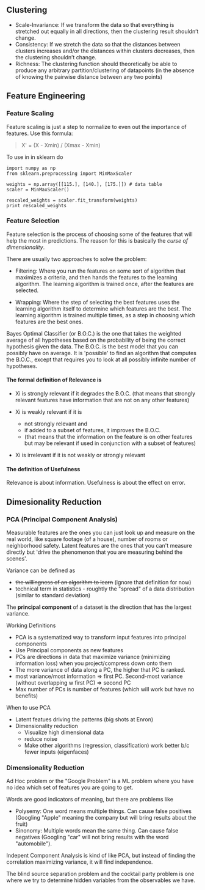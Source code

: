 ## Clustering

- Scale-Invariance: If we transform the data so that everything is stretched out equally in all directions, then the clustering result shouldn’t change.
- Consistency: If we stretch the data so that the distances between clusters increases and/or the distances within clusters decreases, then the clustering shouldn’t change.
- Richness: The clustering function should theoretically be able to produce any arbitrary partition/clustering of datapoints (in the absence of knowing the pairwise distance between any two points)

## Feature Engineering

### Feature Scaling

Feature scaling is just a step to normalize  to even out the importance of features. Use this formula:

> X' = (X - Xmin) / (Xmax - Xmin)

To use in in sklearn do

    import numpy as np
    from sklearn.preprocessing import MinMaxScaler

    weights = np.array([[115.], [140.], [175.]]) # data table
    scaler = MinMaxScaler()

    rescaled_weights = scaler.fit_transform(weights)
    print rescaled_weights

### Feature Selection

Feature selection is the process of choosing some of the features that will help the most in predictions. The reason for this is basically the *curse of dimensionality*.

There are usually two approaches to solve the problem:

- Filtering: Where you run the features on some sort of algorithm that maximizes a criteria, and then hands the features to the learning algorithm. The learning algorithm is trained once, after the features are selected.

- Wrapping:  Where the step of selecting the best features uses the learning algorithm itself to determine which features are the best. The learning algorithm is trained multiple times, as a step in choosing which features are the best ones.

Bayes Optimal Classifier (or B.O.C.) is the one that takes the weighted average of all hypotheses based on the probability of being the correct hypothesis given the data. The B.O.C. is the best model that you can possibly have on average. It is 'possible' to find an algorithm that computes the B.O.C., except that requires you to look at all possibly infinite number of hypotheses.  

#### The formal definition of Relevance is

- Xi is strongly relevant if it degrades the B.O.C. (that means that strongly relevant features have information that are not on any other features)

- Xi is weakly relevant if it is 
  - not strongly relevant and
  - if added to a subset of features, it improves the B.O.C.
  - (that means that the information on the feature is on other features but may be relevant if used in conjunction with a subset of features)

- Xi is irrelevant if it is not weakly or strongly relevant

#### The definition of Usefulness

Relevance is about information. Usefulness is about the effect on error. 

## Dimesionality Reduction

### PCA (Principal Component Analysis)

Measurable features are the ones you can just look up and measure on the real world, like square footage (of a house), number of rooms or neighborhood safety. Latent features are the ones that you can't measure directly but 'drive the phenomenon that you are measuring behind the scenes'.

Variance can be defined as

- ~~the willingness of an algorithm to learn~~ (ignore that definition for now) 
- technical term in statistics - roughtly the "spread" of a data distribution (similar to standard deviation)

The **principal component** of a dataset is the direction that has the largest variance.

Working Definitions

- PCA is a systematized way to transform input features into principal components
- Use Principal components as new features
- PCs are directions in data that maximize variance (minimizing information loss) when you project/compress down onto them
- The more variance of data along a PC, the higher that PC is ranked.
- most variance/most information => first PC. Second-most variance (without overlapping w first PC) => second PC
- Max number of PCs is number of features (which will work but have no benefits)

When to use PCA

- Latent featues driving the patterns (big shots at Enron)
- Dimensionality reduction
  - Visualize high dimensional data
  - reduce noise
  - Make other algorithms (regression, classification) work better b/c fewer inputs (eigenfaces)


### Dimensionality Reduction

Ad Hoc problem or the "Google Problem" is a ML problem where you have no idea which set of features you are going to get.

Words are good indicators of meaning, but there are problems like
  - Polysemy: One word means multiple things. Can cause false positives (Googling "Apple" meaning the company but will bring results about the fruit)
  - Sinonomy: Multiple words mean the same thing. Can cause false negatives (Googling "car" will not bring results with the word "automobile").

Indepent Component Analysis is kind of like PCA, but instead of finding the correlation maximizing variance, it will find independence.

The blind source separation problem and the cocktail party problem is one where we try to determine hidden variables from the observables we have.
